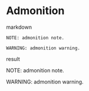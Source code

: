<!-- word export demo-admonition.md-->
<!-- word docxTemplate _xxx.docx -->
# Admonition

markdown

```
NOTE: admonition note.

WARNING: admonition warning.
```

result

NOTE: admonition note.

WARNING: admonition warning.
